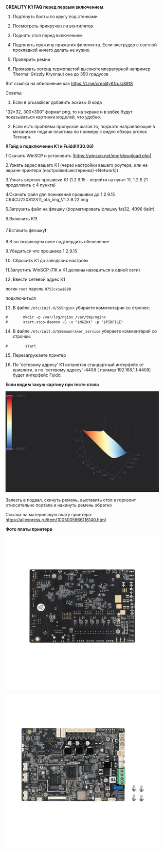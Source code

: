 **CREALITY K1 FAQ перед первым включением.**

1. Подтянуть болты по кругу под стенками

2. Посмотреть прикручен ли вентилятор 

3. Поднять стол перед включением 

4. Подтянуть пружину прижатия филомента. Если экструдер с светлой прокладкой ничего делать не нужно.

5. Проверить ремни.

6. Промазать хотенд термопастой высокотемпературной например Thermal Grizzly Kryonaut она до 350 градусов .

Вот ссылка на объяснение как 
https://t.me/crealityK1rus/8918

Советы: 

1. Если в prusaslicer добавить эскизы G кода

"32×32, 300×300" формат png, то на экране и в вэбке будут показываться картинки моделей, что удобно.

2. Если есть проблема пропусков шагов то, поджать направляющие в механизме подачи пластика по примеру с видео обзора уголок Технаря.


**‼️Гайд о подключении K1 и Fuidd‼️(30.06)**


1.Скачать WinSCP и установить |https://winscp.net/eng/download.php|

2.Узнать адрес вашего K1 (через настройки вашего роутера, или на экране принтера (настройки(шестеренка)->Network))

3.Узнать версию прошивки K1 (1.2.9.15 - перейти на пункт 11, 1.2.9.21 продолжить с 4 пункта)

4.Скачать файл для понижения прошивки до 1.2.9.15  CR4CU220812S11_ota_img_V1.2.9.22.img

5.Загрузить файл на флешку (форматировать флешку fat32, 4096 байт)

6.Включить K1❗️

7.Вставить флешку❗️

8.В всплывающем окне подтвердить обновление

9.Убедиться что прошивка 1.2.9.15

10. Сбросить К1 до заводских настроек

11.Запустить WinSCP (ПК и K1 должны находиться в одной сети)

12. Ввести сетевой адрес K1

 логин ```root```
 пароль ```0755cxsw$888```

 подключиться

13. В файле `/etc/init.d/S50nginx` убираете комментарии со строчек: 

```
#       mkdir -p /var/log/nginx /var/tmp/nginx
#       start-stop-daemon -S -x "$NGINX" -p "$PIDFILE"
```

14. В файле `/etc/init.d/S56moonraker_service` убираете комментарий со строчки:

`#        start`

15. Перезагружаете принтер

16. По 'сетевому адресу' K1 останется стандартный интерфейс от криалити, а по 'сетевому адресу' :4408 ( пример 192.168.1.1:4408) будет интерфейс Fuidd.

**Если видим такую картину при тесте стола**

![](table.jpg)

Залезть в подвал, скинуть ремень, выставить стол в горизонт относительно портала и накинуть ремень обратно

Ссылка на материнскую плату принтера: https://aliexpress.ru/item/1005005666116140.html


**Фото платы принтера**

![](plateform.jpg)

![](plateform1.jpg)
